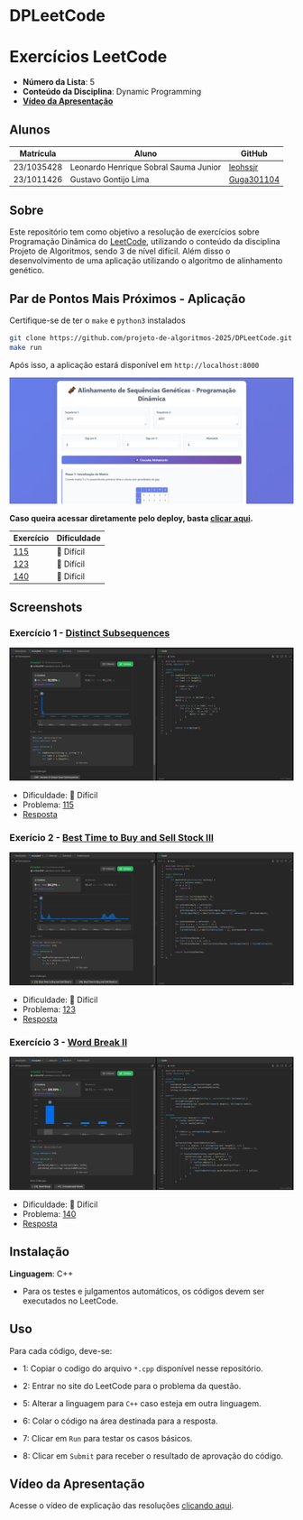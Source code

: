# DPLeetCode
# Exercícios LeetCode

- **Número da Lista**: 5 <br>
- **Conteúdo da Disciplina**: Dynamic Programming <br>
- [**Vídeo da Apresentação**]() <br>

## Alunos
|Matrícula | Aluno |GitHub|
| -- | -- | -- |
| 23/1035428  | Leonardo Henrique Sobral Sauma Junior |[leohssjr](https://github.com/leohssjr)|
| 23/1011426  | Gustavo Gontijo Lima |[Guga301104](https://github.com/guga301104)|

## Sobre 
Este repositório tem como objetivo a resolução de exercícios sobre Programação Dinâmica do [LeetCode](https://leetcode.com/), utilizando o conteúdo da disciplina Projeto de Algoritmos, sendo 3 de nível difícil. Além disso o desenvolvimento de uma aplicação utilizando o algoritmo de alinhamento genético.

## Par de Pontos Mais Próximos - Aplicação
Certifique-se de ter o `make` e `python3` instalados 

```bash
git clone https://github.com/projeto-de-algoritmos-2025/DPLeetCode.git
make run
```

Após isso, a aplicação estará disponível em ```http://localhost:8000```

![](prints/sequencia.png)

**Caso queira acessar diretamente pelo deploy, basta [clicar aqui](https://projeto-de-algoritmos-2025.github.io/DPLeetCode/).**

|Exercício | Dificuldade |
| -- | -- |
|[115](https://leetcode.com/problems/distinct-subsequences/description/)|🔴 Difícil|
|[123](https://leetcode.com/problems/best-time-to-buy-and-sell-stock-iii/description/)|🔴 Difícil|
|[140](https://leetcode.com/problems/word-break-ii/description/)|🔴 Difícil|

## Screenshots

### Exercício 1 - [Distinct Subsequences](https://leetcode.com/problems/distinct-subsequences/description/)

![](prints/115.png)
- Dificuldade: 🔴 Difícil <br>
- Problema: [115](https://leetcode.com/problems/distinct-subsequences/description/) <br>
- [Resposta](questoes/leetcode_115.cpp) <br>

### Exerício 2 - [Best Time to Buy and Sell Stock III](https://leetcode.com/problems/best-time-to-buy-and-sell-stock-iii/description/)

![](prints/123.png)
- Dificuldade: 🔴 Difícil <br>
- Problema: [123](https://leetcode.com/problems/best-time-to-buy-and-sell-stock-iii/description/) <br>
- [Resposta](questoes/leetcode_123.cpp) <br>

### Exercício 3 - [Word Break II](https://leetcode.com/problems/word-break-ii/description/)

![](prints/140.png)
- Dificuldade: 🔴 Difícil <br>
- Problema: [140](https://leetcode.com/problems/word-break-ii/description/) <br>
- [Resposta](questoes/leetcode_140.cpp) <br>

## Instalação 
**Linguagem**: C++
- Para os testes e julgamentos automáticos, os códigos devem ser executados no LeetCode.

## Uso 
Para cada código, deve-se:
- 1: Copiar o codigo do arquivo ```*.cpp``` disponível nesse repositório.
 
- 2: Entrar no site do LeetCode para o problema da questão.

- 5: Alterar a linguagem para ```C++``` caso esteja em outra linguagem.
 
- 6: Colar o código na área destinada para a resposta.
 
- 7: Clicar em ```Run``` para testar os casos básicos.

- 8: Clicar em ```Submit``` para receber o resultado de aprovação do código.
  
## Vídeo da Apresentação
Acesse o vídeo de explicação das resoluções [clicando aqui]().